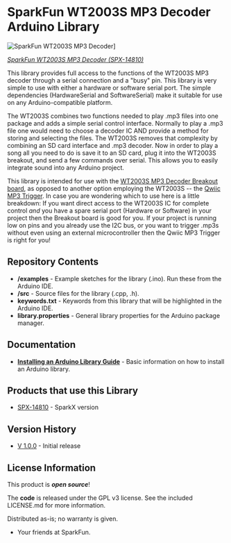 SparkFun WT2003S MP3 Decoder Arduino Library
========================================

![SparkFun WT2003S MP3 Decoder](https://cdn.sparkfun.com/assets/parts/1/3/0/7/7/14810-MP3_Breakout_WT2003S-01.jpg)]

[*SparkFun WT2003S MP3 Decoder (SPX-14810)*](https://www.sparkfun.com/products/14810)

This library provides full access to the functions of the WT2003S MP3 decoder through a serial connection and a "busy" pin. This library is very simple to use with either a hardware or software serial port. The simple dependencies (HardwareSerial and SoftwareSerial) make it suitable for use on any Arduino-compatible platform. 

The WT2003S combines two functions needed to play .mp3 files into one package and adds a simple serial control interface. Normally to play a .mp3 file one would need to choose a decoder IC AND provide a method for storing and selecting the files. The WT2003S removes that complexity by combining an SD card interface and .mp3 decoder. Now in order to play a song all you need to do is save it to an SD card, plug it into the WT2003S breakout, and send a few commands over serial. This allows you to easily integrate sound into any Arduino project.

This library is intended for use with the [WT2003S MP3 Decoder Breakout board](https://www.sparkfun.com/products/14810), as opposed to another option employing the WT2003S -- the [Qwiic MP3 Trigger](https://www.sparkfun.com/products/14808). In case you are wondering which to use here is a little breakdown: If you want direct access to the WT2003S IC for complete control *and* you have a spare serial port (Hardware or Software) in your project then the Breakout board is good for you. If your project is running low on pins and you already use the I2C bus, or you want to trigger .mp3s without even using an external microcontroller then the Qwiic MP3 Trigger is right for you!

Repository Contents
-------------------

* **/examples** - Example sketches for the library (.ino). Run these from the Arduino IDE.
* **/src** - Source files for the library (.cpp, .h).
* **keywords.txt** - Keywords from this library that will be highlighted in the Arduino IDE.
* **library.properties** - General library properties for the Arduino package manager.

Documentation
--------------

* **[Installing an Arduino Library Guide](https://learn.sparkfun.com/tutorials/installing-an-arduino-library)** - Basic information on how to install an Arduino library.

Products that use this Library 
---------------------------------

* [SPX-14810](https://www.sparkfun.com/products/14810) - SparkX version

Version History
---------------
* [V 1.0.0](https://github.com/sparkfun/SparkFun_WT2003S_MP3_Decoder_Arduino_Library/tree/V_1.0.0) - Initial release


License Information
-------------------

This product is _**open source**_!

The **code** is released under the GPL v3 license. See the included LICENSE.md for more information.

Distributed as-is; no warranty is given.

- Your friends at SparkFun.
